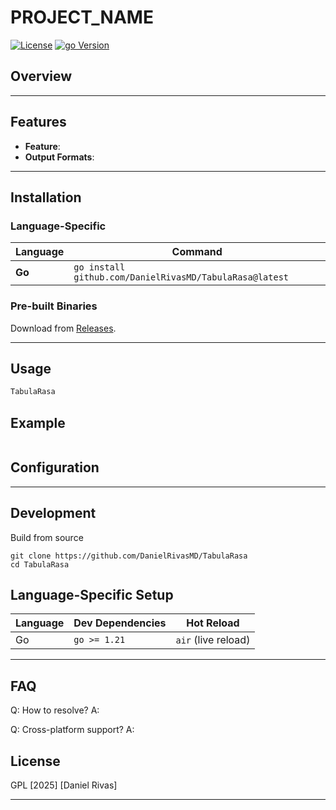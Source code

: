# PROJECT_NAME

[![License](https://img.shields.io/badge/license-GPL-blue.svg)](LICENSE)
[![go Version](https://img.shields.io/badge/go-VERSION-green.svg)](LURL)

## Overview



---

## Features
- **Feature**:
- **Output Formats**:

---
## Installation

### **Language-Specific**
| Language   | Command                                                                 |
|------------|-------------------------------------------------------------------------|
| **Go**     | `go install github.com/DanielRivasMD/TabulaRasa@latest`                  |

### **Pre-built Binaries**
Download from [Releases](https://github.com/DanielRivasMD/TabulaRasa/releases).

---

## Usage
```bash
TabulaRasa
```

## Example
```
```

## Configuration

---
## Development

Build from source
```
git clone https://github.com/DanielRivasMD/TabulaRasa
cd TabulaRasa
```

## Language-Specific Setup

| Language | Dev Dependencies | Hot Reload           |
|----------|------------------|----------------------|
| Go       | `go >= 1.21`     | `air` (live reload)  |

---

## FAQ
Q: How to resolve?
A: 

Q: Cross-platform support?
A: 

## License
GPL [2025] [Daniel Rivas]

---
